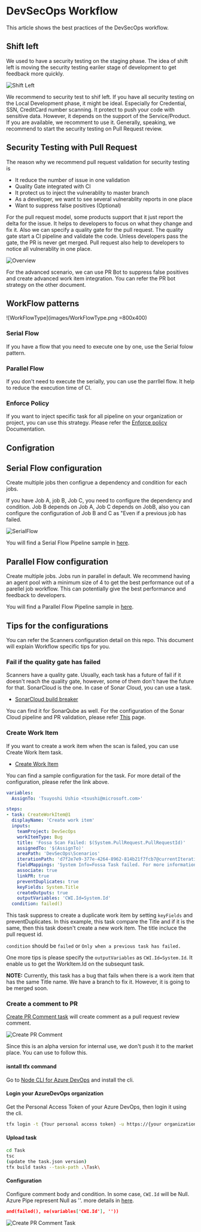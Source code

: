 # DevSecOps Workflow

This article shows the best practices of the DevSecOps workflow.

## Shift left

We used to have a security testing on the staging phase. The idea of shift left is moving the security testing eariler stage of development to get feedback more quickly.

![Shift Left](images/ShiftLeft.png)

We recommend to security test to shif left. If you have all security testing on the Local Development phase, it might be ideal. Especially for Credential, SSN, CreditCard number scanning. It protect to push your code with sensitive data. However, it depends on the support of the Service/Product.
If you are available, we recomment to use it. Generally, speaking, we recommend to start the security testing on Pull Request review.

## Security Testing with Pull Request

The reason why we recommend pull request validation for security testing is

* It reduce the number of issue in one validation
* Quality Gate integrated with CI
* It protect us to inject the vulnerablity to master branch
* As a developer, we want to see several vulnerablity reports in one place
* Want to suppress false positives (Optional)

For the pull request model, some products support that it just report the delta for the issue.
It helps to developers to focus on what they change and fix it. Also we can specify a quality gate for the pull request. The quality gate start a CI pipeline and validate the code. Unless developers pass the gate,
the PR is never get merged. Pull request also help to developers to notice all vulnerablity in one place.

![Overview](images/Overview.png)

For the advanced scenario, we can use PR Bot to suppress false positives and create advanced work item integration. You can refer the PR bot strategy on the other document.

## WorkFlow patterns

![WorkFlowType](images/WorkFlowType.png =800x400)

### Serial Flow

If you have a flow that you need to execute one by one, use the Serial folow pattern.

### Parallel Flow

If you don't need to execute the serially, you can use the parrllel flow. It help to reduce the execution time of CI.

### Enforce Policy

If you want to inject specific task for all pipeline on your organization or project, you can use this strategy.
Please refer the [Enforce policy](../EnforceOrgSecurityPolicy/README.md) Documentation.

## Configration

## Serial Flow configuration

Create multiple jobs then configrue a dependency and condition for each jobs.

If you have Job A, job B, Job C, you need to configure the dependency and condition.
Job B depends on Job A, Job C depends on JobB, also you can configure the configuration of Job B and C as "Even if a previous job has failed.

![SerialFlow](images/SerialFlowOverview.png)

You will find a Serial Flow Pipeline sample in [here](https://dev.azure.com/csedevops/DevSecOps/_apps/hub/ms.vss-ciworkflow.build-ci-hub?_a=edit-build-definition&id=73).

## Parallel Flow configuration

Create multiple jobs. Jobs run in parallel in default.  We recommend having an agent pool with a minimum size of 4 to get the best performance out of a parellel job workflow.  This can potentially give the best performance and feedback to developers.

You will find a Parallel Flow Pipeline sample in [here](https://dev.azure.com/csedevops/DevSecOps/_apps/hub/ms.vss-ciworkflow.build-ci-hub?_a=edit-build-definition&id=71).

## Tips for the configurations

You can refer the Scanners configuration detail on this repo. This document will explain Workflow specific tips for you.

### Fail if the quality gate has failed

Scanners have a quality gate. Usually, each task has a future of fail if it doesn't reach the quality gate, however, some of them don't have the future for that.
SonarCloud is the one. In case of Sonar Cloud, you can use a task.

* [SonarCloud build breaker](https://marketplace.visualstudio.com/items?itemName=SimondeLang.sonarcloud-buildbreaker)

You can find it for SonarQube as well. For the configuration of the Sonar Cloud pipeline and PR validation, please refer [This](../StaticCodeAnalysis/SonarCloud.md) page.

### Create Work Item

If you want to create a work item when the scan is failed, you can use Create Work Item task.

* [Create Work Item](https://marketplace.visualstudio.com/items?itemName=mspremier.CreateWorkItem)

You can find a sample configuration for the task. For more detail of the configuration, please refer the link above.

```YAML
variables:
  AssignTo: 'Tsuyoshi Ushio <tsushi@microsoft.com>'

steps:
- task: CreateWorkItem@1
  displayName: 'Create work item'
  inputs:
    teamProject: DevSecOps
    workItemType: Bug
    title: 'Fossa Scan Failed: $(System.PullRequest.PullRequestId)'
    assignedTo: '$(AssignTo)'
    areaPath: 'DevSecOps\Scenarios'
    iterationPath: 'd7f2e7e9-377e-4264-8962-814b21f7fcb7@currentIteration'
    fieldMappings: 'System Info=Fossa Task failed. For more information please refer to this <a href="$(System.TeamFoundationCollectionUri)$(System.TeamProject)/_build/results?buildId=$(Build.BuildId)">link</a>'
    associate: true
    linkPR: true
    preventDuplicates: true
    keyFields: System.Title
    createOutputs: true
    outputVariables: 'CWI.Id=System.Id'
  condition: failed()
```

This task suppress to create a duplicate work item by setting `keyFields` and preventDuplicates. In this example, this task compare the Title and if it is the same, then this task doesn't create a new work item.
The title incluce the pull request id.

`condition` should be `failed` or `Only when a previous task has failed.`

One more tips is please specify the `outputVariables` as `CWI.Id=System.Id`. It enable us to get the WorkItem.Id on the subsequnt task.

**NOTE:** Currently, this task has a bug that fails when there is a work item that has the same Title name. We have a branch to fix it. However, it is going to be merged soon.

### Create a comment to PR

[Create PR Comment task](https://dev.azure.com/csedevops/DevSecOps/_git/CreatePRCommentTask?path=%2FREADME.md&version=GBfeature%2Fsimplecomment&_a=preview) will create comment as a pull request review comment.

![Create PR Comment](images/Comment.png)

Since this is an alpha version for internal use, we don't push it to the market place. You can use to follow this.

#### isntall tfx command

Go to [Node CLI for Azure DevOps](https://github.com/Microsoft/tfs-cli) and install the cli.

#### Login your AzureDevOps organization

Get the Personal Access Token of your Azure DevOps, then login it using the cli.

```BASH
tfx login -t {Your personal access token} -u https://{your organization name}.visualstudio.com/DefaultCollection
```

#### Upload task

```BASH
cd Task
tsc
(update the task.json version)
tfx build tasks --task-path .\Task\
```

#### Configuration

Configure comment body and condition. In some case, `CWI.Id` will be Null. Azure Pipe represent Null as ''.  more details in [here](https://stackoverflow.com/questions/56875665/how-to-deal-with-null-for-custom-condition-in-azure-pipeline?noredirect=1#comment100347634_56875665).

```JSON
and(failed(), ne(variables['CWI.Id'], ''))
```

![Create PR Comment Task](images/CreatePRCommentTask.png)
